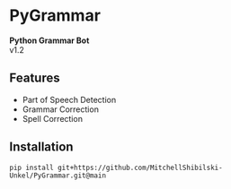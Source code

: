 # PyGrammar
**Python Grammar Bot** <br />
v1.2

## Features
- Part of Speech Detection
- Grammar Correction
- Spell Correction

## Installation
`pip install git+https://github.com/MitchellShibilski-Unkel/PyGrammar.git@main` <br />
